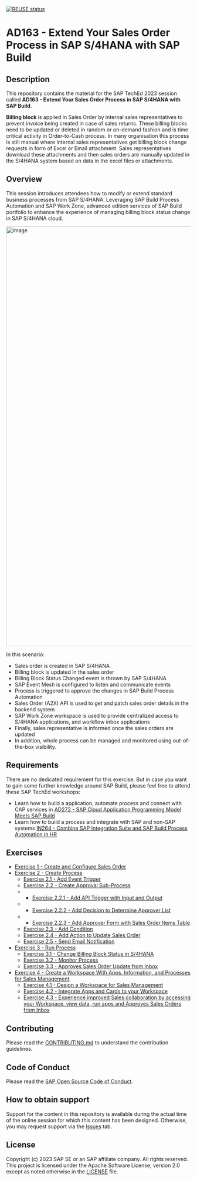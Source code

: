 [![REUSE status](https://api.reuse.software/badge/github.com/SAP-samples/teched2023-AD163)](https://api.reuse.software/info/github.com/SAP-samples/teched2023-AD163)

# AD163 - Extend Your Sales Order Process in SAP S/4HANA with SAP Build

## Description

This repository contains the material for the SAP TechEd 2023 session called **AD163 - Extend Your Sales Order Process in SAP S/4HANA with SAP Build**. 

**Billing block** is applied in Sales Order by internal sales representatives to prevent invoice being created in case of sales returns. These billing blocks need to be updated or deleted in random or on-demand fashion and is time critical activity in Order-to-Cash process. In many organisation this process is still manual where internal sales representatives get billing block change requests in form of Excel or Email attachment. Sales representatives download these attachments and then sales orders are manually updated in the S/4HANA system based on data in the excel files or attachments.


## Overview

This session introduces attendees how to modify or extend standard business processes from SAP S/4HANA. Leveraging SAP Build Process Automation and SAP Work Zone, advanced edition services of SAP Build portfolio to enhance the experience of managing billing block status change in SAP S/4HANA cloud. 

<img width="1145" alt="image" src="https://github.com/SAP-samples/teched2023-AD163/assets/34297037/dc3d166f-cf68-4d08-ab81-09c0a0e3e782">


In this scenario: <br>
- Sales order is created in SAP S/4HANA
- Billing block is updated in the sales order
- Billing Block Status Changed event is thrown by SAP S/4HANA
- SAP Event Mesh is configured to listen and communicate events 
- Process is triggered to approve the changes in SAP Build Process Automation
- Sales Order (A2X) API is used to get and patch sales order details in the backend system
- SAP Work Zone workspace is used to provide centralized access to S/4HANA applications, and workflow inbox applications
- Finally, sales representative is informed once the sales orders are updated
- In addition, whole process can be managed and monitored using out-of-the-box visibility.
    

## Requirements

There are no dedicated requirement for this exercise. But in case you want to gain some further knowledge around SAP Build, please feel free to attend these SAP TechEd workshops:
- Learn how to build a application, automate process and connect with CAP services in [AD272 - SAP Cloud Application Programming Model Meets SAP Build](https://github.com/SAP-samples/teched2023-AD272)
- Learn how to build a process and integrate with SAP and non-SAP systems [IN264 - Combine SAP Integration Suite and SAP Build Process Automation in HR](https://github.com/SAP-samples/teched2023-IN264)

## Exercises

- [Exercise 1 - Create and Configure Sales Order](exercises/ex1/)
- [Exercise 2 - Create Process](exercises/ex2/)
    - [Exercise 2.1 - Add Event Trigger](exercises/ex2#exercise-21-sub-exercise-1-description)
    - [Exercise 2.2 - Create Approval Sub-Process](exercises/ex2#exercise-22-sub-exercise-2-description)
    - - [Exercise 2.2.1 - Add API Trigger with Input and Output](exercises/ex2#exercise-22-sub-exercise-2-description)
    - - [Exercise 2.2.2 - Add Decision to Determine Approver List](exercises/ex2#exercise-22-sub-exercise-2-description)
    - - [Exercise 2.2.3 - Add Approver Form with Sales Order Items Table](exercises/ex2#exercise-22-sub-exercise-2-description)
    - [Exercise 2.3 - Add Condition](exercises/ex2#exercise-22-sub-exercise-2-description)
    - [Exercise 2.4 - Add Action to Update Sales Order](exercises/ex2#exercise-22-sub-exercise-2-description)
    - [Exercise 2.5 - Send Email Notification](exercises/ex2#exercise-22-sub-exercise-2-description)
- [Exercise 3 - Run Process](exercises/ex3/)
    - [Exercise 3.1 - Change Billing Block Status in S/4HANA](exercises/ex3#exercise-31-sub-exercise-1-description)
    - [Exercise 3.2 - Monitor Process](exercises/ex3#exercise-32-sub-exercise-2-description)
    - [Exercise 3.3 - Approves Sales Order Update from Inbox](exercises/ex3#exercise-33-sub-exercise-3-description)
- [Exercise 4 - Create a Workspace With Apps, Information, and Processes for Sales Management](exercises/ex4/)
    - [Exercise 4.1 - Design a Workspace for Sales Management](exercises/ex4#exercise-41-sub-exercise-1-description)
    - [Exercise 4.2 - Integrate Apps and Cards to your Workspace](exercises/ex4#exercise-42-sub-exercise-2-description)
    - [Exercise 4.3 - Experience improved Sales collaboration by accessing your Workspace, view data, run apps and Approves Sales Orders from Inbox](exercises/ex4#exercise-43-sub-exercise-3-description)
  

## Contributing
Please read the [CONTRIBUTING.md](./CONTRIBUTING.md) to understand the contribution guidelines.

## Code of Conduct
Please read the [SAP Open Source Code of Conduct](https://github.com/SAP-samples/.github/blob/main/CODE_OF_CONDUCT.md).

## How to obtain support

Support for the content in this repository is available during the actual time of the online session for which this content has been designed. Otherwise, you may request support via the [Issues](../../issues) tab.

## License
Copyright (c) 2023 SAP SE or an SAP affiliate company. All rights reserved. This project is licensed under the Apache Software License, version 2.0 except as noted otherwise in the [LICENSE](LICENSES/Apache-2.0.txt) file.
